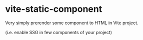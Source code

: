 # vite-static-component
Very simply prerender some component to HTML in Vite project.

(i.e. enable SSG in few components of your project)